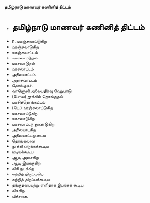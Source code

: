 **தமிழ்நாடு மாணவர் கணினித் திட்டம்**
- # தமிழ்நாடு மாணவர் கணினித் திட்டம்
- n. ஊஞ்சலாட்டுகிற
- ஊஞ்சலாடுகிற
- ஊஞ்சலாட்டம்
- ஊசலாட்டுதல்
- ஊசலாடுதல்
- ஊசலாட்டம்
- அலையாட்டம்
- அசைவாட்டம்
- தொங்குதல்
- வானொலி அலையதிர்வு வேறுபாடு
- (பே-வ) தூக்கில் தொங்குதல்
- ஊசித்தொங்கட்டம்
- (பெ.) ஊஞ்சலாட்டுகிற
- ஊசலாட்டுகிற
- ஊசலாடுகிற
- ஊசலாட்டந் தூண்டுகிற
- அலையாடகிற
- அலையாட்டமுடைய
- தொங்கலான
- தூக்கி எடுக்கக்கூடிய
- மடியக்கூடிய
-  ஆடி அசைகிற
- ஆடி இயக்குகிற
- வீசி நடக்கிற
- சுற்றித் திரும்புகிற
-   சுற்றித் திருப்பக்கூடிய
- தங்குதடையற்று எளிதாக இயங்கக் கூடிய
- வீசுகிற
-  வீச்சான.

